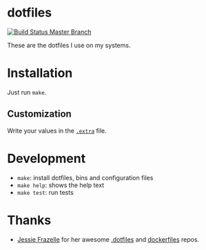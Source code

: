 # dotfiles
[![Build Status Master Branch](https://travis-ci.org/ferrarimarco/dotfiles.svg?branch=master)](https://travis-ci.org/ferrarimarco/dotfiles)

These are the dotfiles I use on my systems.

# Installation

Just run `make`.

## Customization

Write your values in the [`.extra`](.extra) file.

# Development

- `make`: install dotfiles, bins and configuration files
- `make help`: shows the help text
- `make test`: run tests

# Thanks

- [Jessie Frazelle](https://blog.jessfraz.com/) for her awesome [.dotfiles](https://github.com/jessfraz/dotfiles) and [dockerfiles](https://github.com/jessfraz/dockerfiles) repos.

